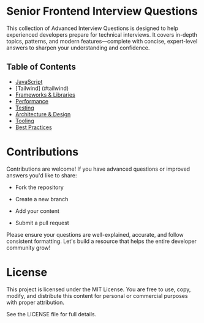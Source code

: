 # Senior Frontend Interview Questions

This collection of Advanced  Interview Questions is designed to help experienced developers prepare for technical interviews. It covers in-depth topics, patterns, and modern features—complete with concise, expert-level answers to sharpen your understanding and confidence.


## Table of Contents

- [JavaScript](#javascript)
- [Tailwind] (#tailwind)
- [Frameworks & Libraries](#frameworks--libraries)
- [Performance](#performance)
- [Testing](#testing)
- [Architecture & Design](#architecture--design)
- [Tooling](#tooling)
- [Best Practices](#best-practices)

# Contributions

Contributions are welcome! If you have advanced questions or improved answers you'd like to share:

- Fork the repository

- Create a new branch

- Add your content

- Submit a pull request

Please ensure your questions are well-explained, accurate, and follow consistent formatting. Let's build a resource that helps the entire developer community grow!

# License
This project is licensed under the MIT License.
You are free to use, copy, modify, and distribute this content for personal or commercial purposes with proper attribution.

See the LICENSE file for full details.